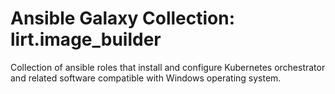 # Ansible Galaxy Collection: lirt.image_builder

Collection of ansible roles that install and configure Kubernetes orchestrator and related software compatible with Windows operating system.

